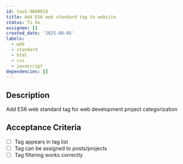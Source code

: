```yaml
---
id: task-0000919
title: Add ES6 web standard tag to website
status: To Do
assignee: []
created_date: '2025-08-05'
labels:
  - web
  - standard
  - html
  - css
  - javascript
dependencies: []
---
```


## Description

Add ES6 web standard tag for web development project categorization

## Acceptance Criteria

- [ ] Tag appears in tag list
- [ ] Tag can be assigned to posts/projects
- [ ] Tag filtering works correctly
